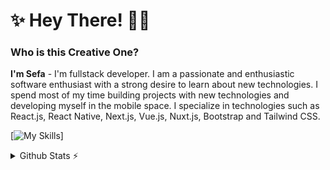 # ✨ Hey There! 👋🏻

### Who is this Creative One?

**I'm Sefa** - I'm fullstack developer. I am a passionate and enthusiastic software enthusiast with a strong desire to learn about new technologies. I spend most of my time building projects with new technologies and developing myself in the mobile space. I specialize in technologies such as React.js, React Native, Next.js, Vue.js, Nuxt.js, Bootstrap and Tailwind CSS.

[![My Skills](https://skillicons.dev/icons?i=php,js,ts,nodejs,express,vite,react,nextjs,redux,vue,electron,discordjs,discord,bots,jquery,html,css,sass,tailwind,bootstrap,materialui,graphql,prisma,mongodb,postgres,supabase,firebase,mysql,cloudflare,postman,powershell,git,npm,linux,ubuntu,kali,vscode,wordpress)]<br/>

<details>
  <summary>Github Stats ⚡</summary>
  
  <a href="#">![Github stats](https://github-readme-stats.vercel.app/api?username=sefakrdm&theme=blueberry&count_private=true&hide_border=true&line_height=20)</a>
  <a href="#">![Top Langs](https://github-readme-stats.vercel.app/api/top-langs/?username=sefakrdm&layout=compact&theme=blueberry&count_private=true&hide_border=true)</a>
</details>

<!-- ![Top Langs](https://github-readme-stats.vercel.app/api/top-langs/?username=sefakrdm&layout=compact&show_icons=true&theme=highcontrast&hide_border=true)
&nbsp;&nbsp;&nbsp;&nbsp;
![Anurag's GitHub stats](https://github-readme-stats.vercel.app/api?username=sefakrdm&show_icons=true&theme=highcontrast&hide_border=true) -->


<!--
**sefakrdm/sefakrdm** is a ✨ _special_ ✨ repository because its `README.md` (this file) appears on your GitHub profile.

Here are some ideas to get you started:

- 🔭 I’m currently working on ...
- 🌱 I’m currently learning ...
- 👯 I’m looking to collaborate on ...
- 🤔 I’m looking for help with ...
- 💬 Ask me about ...
- 📫 How to reach me: ...
- 😄 Pronouns: ...
- ⚡ Fun fact: ...
-->
